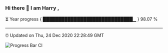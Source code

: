 ### Hi there 👋 I am Harry , 

⏳ Year progress { █████████████████████████████▁ } 98.07 %

---

⏰ Updated on Thu, 24 Dec 2020 22:28:49 GMT

![Progress Bar CI](https://github.com/duykhang68/duykhang68/workflows/Progress%20Bar%20CI/badge.svg)
